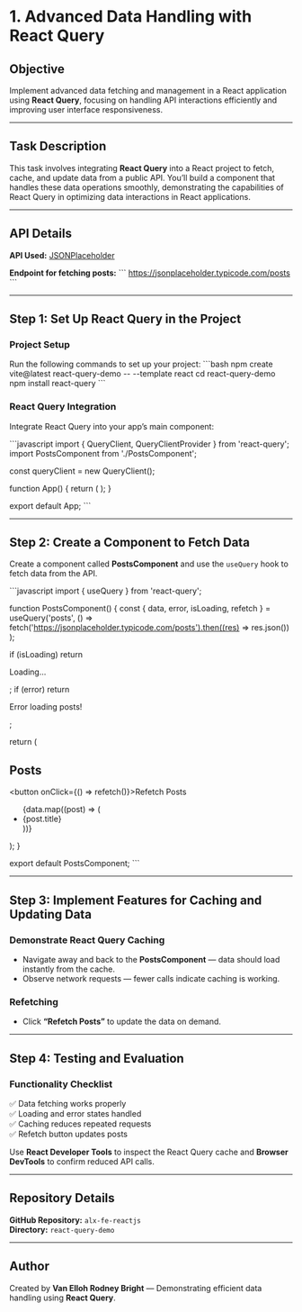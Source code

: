 # 1. Advanced Data Handling with React Query

## Objective
Implement advanced data fetching and management in a React application using **React Query**, focusing on handling API interactions efficiently and improving user interface responsiveness.

---

## Task Description
This task involves integrating **React Query** into a React project to fetch, cache, and update data from a public API. You’ll build a component that handles these data operations smoothly, demonstrating the capabilities of React Query in optimizing data interactions in React applications.

---

## API Details
**API Used:** [JSONPlaceholder](https://jsonplaceholder.typicode.com/posts)

**Endpoint for fetching posts:**
\`\`\`
https://jsonplaceholder.typicode.com/posts
\`\`\`

---

## Step 1: Set Up React Query in the Project

### Project Setup
Run the following commands to set up your project:
\`\`\`bash
npm create vite@latest react-query-demo -- --template react
cd react-query-demo
npm install react-query
\`\`\`

### React Query Integration
Integrate React Query into your app’s main component:

\`\`\`javascript
import { QueryClient, QueryClientProvider } from 'react-query';
import PostsComponent from './PostsComponent';

const queryClient = new QueryClient();

function App() {
  return (
    <QueryClientProvider client={queryClient}>
      <PostsComponent />
    </QueryClientProvider>
  );
}

export default App;
\`\`\`

---

## Step 2: Create a Component to Fetch Data

Create a component called **PostsComponent** and use the `useQuery` hook to fetch data from the API.

\`\`\`javascript
import { useQuery } from 'react-query';

function PostsComponent() {
  const { data, error, isLoading, refetch } = useQuery('posts', () =>
    fetch('https://jsonplaceholder.typicode.com/posts').then((res) => res.json())
  );

  if (isLoading) return <p>Loading...</p>;
  if (error) return <p>Error loading posts!</p>;

  return (
    <div>
      <h2>Posts</h2>
      <button onClick={() => refetch()}>Refetch Posts</button>
      <ul>
        {data.map((post) => (
          <li key={post.id}>{post.title}</li>
        ))}
      </ul>
    </div>
  );
}

export default PostsComponent;
\`\`\`

---

## Step 3: Implement Features for Caching and Updating Data

### Demonstrate React Query Caching
- Navigate away and back to the **PostsComponent** — data should load instantly from the cache.
- Observe network requests — fewer calls indicate caching is working.

### Refetching
- Click **“Refetch Posts”** to update the data on demand.

---

## Step 4: Testing and Evaluation

### Functionality Checklist
✅ Data fetching works properly  
✅ Loading and error states handled  
✅ Caching reduces repeated requests  
✅ Refetch button updates posts  

Use **React Developer Tools** to inspect the React Query cache and **Browser DevTools** to confirm reduced API calls.

---

## Repository Details
**GitHub Repository:** `alx-fe-reactjs`  
**Directory:** `react-query-demo`

---

## Author
Created by **Van Elloh Rodney Bright** — Demonstrating efficient data handling using **React Query**.
